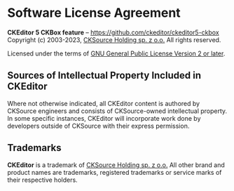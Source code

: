 Software License Agreement
==========================

**CKEditor 5 CKBox feature** – https://github.com/ckeditor/ckeditor5-ckbox <br>
Copyright (c) 2003-2023, [CKSource Holding sp. z o.o.](http://cksource.com) All rights reserved.

Licensed under the terms of [GNU General Public License Version 2 or later](http://www.gnu.org/licenses/gpl.html).

Sources of Intellectual Property Included in CKEditor
-----------------------------------------------------

Where not otherwise indicated, all CKEditor content is authored by CKSource engineers and consists of CKSource-owned intellectual property. In some specific instances, CKEditor will incorporate work done by developers outside of CKSource with their express permission.

Trademarks
----------

**CKEditor** is a trademark of [CKSource Holding sp. z o.o.](http://cksource.com) All other brand and product names are trademarks, registered trademarks or service marks of their respective holders.
